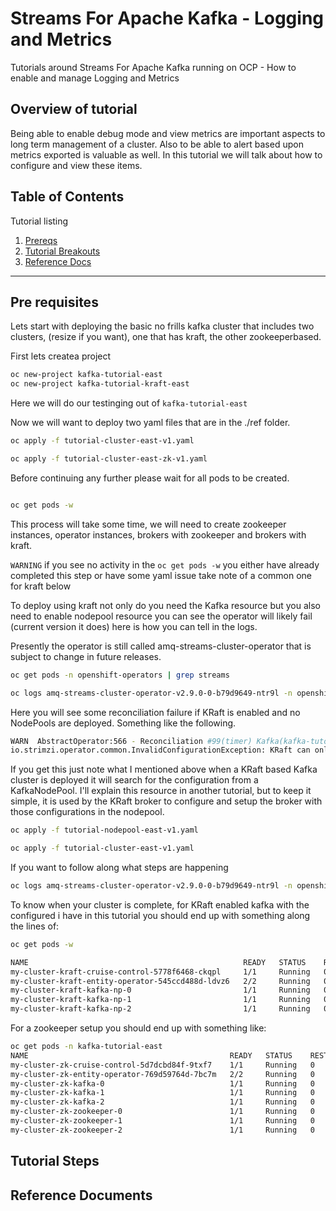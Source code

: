 # Streams For Apache Kafka - Logging and Metrics

Tutorials around Streams For Apache Kafka running on OCP - How to enable and manage Logging and Metrics

## Overview of tutorial

Being able to enable debug mode and view metrics are important aspects to long term management of a cluster.  Also to be able to alert based upon metrics exported is valuable as well.  In this tutorial we will talk about how to configure and view these items.

## Table of Contents

Tutorial listing

1. [Prereqs](#pre-requisites)
2. [Tutorial Breakouts](#tutorial-steps)
3. [Reference Docs](#reference-documents)

---

## Pre requisites

Lets start with deploying the basic no frills kafka cluster that includes two clusters, (resize if you want), one that has kraft, the other zookeeperbased.

First lets createa  project

```bash
oc new-project kafka-tutorial-east
oc new-project kafka-tutorial-kraft-east
```

Here we will do our testinging out of `kafka-tutorial-east`

Now we will want to deploy two yaml files that are in the ./ref folder.

```bash
oc apply -f tutorial-cluster-east-v1.yaml

oc apply -f tutorial-cluster-east-zk-v1.yaml
```

Before continuing any further please wait for all pods to be created.

```bash

oc get pods -w
```



This process will take some time, we will need to create zookeeper instances, operator instances, brokers with zookeeper and brokers with kraft.

`WARNING` if you see no activity in the `oc get pods -w` you either have already completed this step or have some yaml issue take note of a common one for kraft below

To deploy using kraft not only do you need the Kafka resource but you also need to enable nodepool resource you can see the operator will likely fail (current version it does) here is how you can tell in the logs.

Presently the operator is still called amq-streams-cluster-operator that is subject to change in future releases.

```bash
oc get pods -n openshift-operators | grep streams

oc logs amq-streams-cluster-operator-v2.9.0-0-b79d9649-ntr9l -n openshift-operators
```

Here you will see some reconciliation failure if KRaft is enabled and no NodePools are deployed.  Something like the following.

```bash
WARN  AbstractOperator:566 - Reconciliation #99(timer) Kafka(kafka-tutorial-kraft-east/my-cluster-kraft): Failed to reconcile
io.strimzi.operator.common.InvalidConfigurationException: KRaft can only be used with a Kafka cluster that uses KafkaNodePool resources.
```

If you get this just note what I mentioned above when a KRaft based Kafka cluster is deployed it will search for the configuration from a KafkaNodePool.  I'll explain this resource in another tutorial, but to keep it simple, it is used by the KRaft broker to configure and setup the broker with those configurations in the nodepool.

```bash
oc apply -f tutorial-nodepool-east-v1.yaml

oc apply -f tutorial-cluster-east-v1.yaml
```

If you want to follow along what steps are happening

```bash
oc logs amq-streams-cluster-operator-v2.9.0-0-b79d9649-ntr9l -n openshift-operators --follow
```

To know when your cluster is complete, for KRaft enabled kafka with the configured i have in this tutorial you should end up with something along the lines of:

```bash
oc get pods -w

NAME                                                READY   STATUS    RESTARTS   AGE
my-cluster-kraft-cruise-control-5778f6468-ckqpl     1/1     Running   0          30s
my-cluster-kraft-entity-operator-545ccd488d-ldvz6   2/2     Running   0          52s
my-cluster-kraft-kafka-np-0                         1/1     Running   0          78s
my-cluster-kraft-kafka-np-1                         1/1     Running   0          78s
my-cluster-kraft-kafka-np-2                         1/1     Running   0          78s
```

For a zookeeper setup you should end up with something like:

```bash
oc get pods -n kafka-tutorial-east
NAME                                             READY   STATUS    RESTARTS   AGE
my-cluster-zk-cruise-control-5d7dcbd84f-9txf7    1/1     Running   0          28m
my-cluster-zk-entity-operator-769d59764d-7bc7m   2/2     Running   0          28m
my-cluster-zk-kafka-0                            1/1     Running   0          29m
my-cluster-zk-kafka-1                            1/1     Running   0          29m
my-cluster-zk-kafka-2                            1/1     Running   0          29m
my-cluster-zk-zookeeper-0                        1/1     Running   0          30m
my-cluster-zk-zookeeper-1                        1/1     Running   0          30m
my-cluster-zk-zookeeper-2                        1/1     Running   0          30m
```

## Tutorial Steps



## Reference Documents